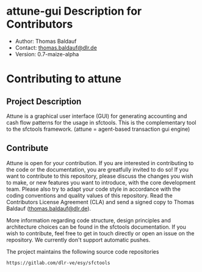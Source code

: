 # attune-gui Description for Contributors
- Author: Thomas Baldauf
- Contact: thomas.baldauf@dlr.de
- Version: 0.7-maize-alpha

Contributing to attune 
===========================

Project Description
----------------------

Attune is a graphical user interface (GUI) for generating accounting and cash flow patterns for the usage in sfctools. This is the complementary tool to the sfctools framework.  (attune = agent-based transaction gui engine)

Contribute
----------------------

Attune is open for your contribution. If you are interested in contributing to the code or the documentation, you are greatfully invited to do so! If you want to contribute to this repository, please discuss the changes you wish to make, or new features you want to introduce, with the core development team. Please also try to adapt your code style in accordance with the coding conventions and quality values of this repository. Read the Contributors License Agreement (CLA) and send a signed copy to Thomas Baldauf (thomas.baldauf@dlr.de).


More information regarding code structure, design principles and architecture choices can be found in the sfctools documentation. If you wish to contribute, feel free to get in touch directly or open an issue on the repository. We currently don't support automatic pushes. 

The project maintains the following source code repositories

    https://gitlab.com/dlr-ve/esy/sfctools
